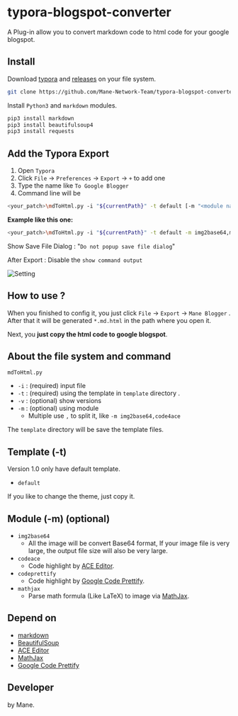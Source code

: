 # typora-blogspot-converter

A Plug-in allow you to convert markdown code to html code for your google blogspot.

## Install

Download [typora](https://typora.io/) and [releases](https://github.com/Mane-Network-Team/typora-blogspot-converter/releases) on your file system.

```bash
git clone https://github.com/Mane-Network-Team/typora-blogspot-converter.git .
```

Install `Python3` and `markdown` modules.

```bash
pip3 install markdown
pip3 install beautifulsoup4
pip3 install requests
```

## Add the Typora Export

1. Open `Typora`
2. Click `File` -> `Preferences` -> `Export`  -> `+`  to add one 
3. Type the name like `To Google Blogger`
4. Command line will be 

```bash
<your_patch>\mdToHtml.py -i "${currentPath}" -t default [-m "<module name>"]
```

**Example like this one:** 

```bash
<your_patch>\mdToHtml.py -i "${currentPath}" -t default -m img2base64,mathjax,codeace
```

Show Save File Dialog : "`Do not popup save file dialog`"

After Export : Disable the `show command output`

![Setting](https://raw.githubusercontent.com/Mane-Network-Team/typora-blogspot-converter/main/picture/setting.png)

## How to use ?

When you finished to config it, you just click `File` -> `Export` -> `Mane Blogger` . After that it will be generated `*.md.html` in the path where you open it.

Next, you **just copy the html code to google blogspot**.

## About the file system and command

`mdToHtml.py` 

- `-i` : (required) input file
- `-t` : (required) using the template in `template` directory .
- `-v` : (optional) show versions
- `-m` : (optional) using module
  - Multiple use `,` to split it, like `-m img2base64,code4ace`

The `template` directory will be save the template files.

## Template (-t)

Version 1.0 only have default template.

- `default` 

If you like to change the theme, just copy it.

## Module (-m) (optional)

- `img2base64`
  - All the image will be convert Base64 format, If your image file is very large, the output file size will also be very large.
- `codeace`
  - Code highlight by [ACE Editor](https://ace.c9.io/).
- `codeprettify`
  - Code highlight by [Google Code Prettify](https://github.com/googlearchive/code-prettify).
- `mathjax`
  - Parse math formula (Like LaTeX) to image via [MathJax](https://www.mathjax.org/).

## Depend on

+ [markdown](https://github.com/Python-Markdown/markdown)
+ [BeautifulSoup](https://www.crummy.com/software/BeautifulSoup/)
+ [ACE Editor](https://ace.c9.io/)
+ [MathJax](https://www.mathjax.org/)
+ [Google Code Prettify](https://github.com/googlearchive/code-prettify)

## Developer

by Mane.

